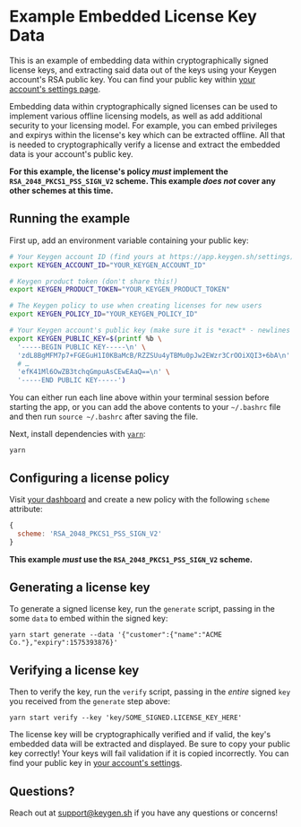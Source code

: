 # Example Embedded License Key Data
This is an example of embedding data within cryptographically signed license
keys, and extracting said data out of the keys using your Keygen account's
RSA public key. You can find your public key within
[your account's settings page](https://app.keygen.sh/settings).

Embedding data within cryptographically signed licenses can be used to implement
various offline licensing models, as well as add additional security to your
licensing model. For example, you can embed privileges and expirys within the license's
key which can be extracted offline. All that is needed to cryptographically verify
a license and extract the embedded data is your account's public key.

**For this example, the license's policy _must_ implement the `RSA_2048_PKCS1_PSS_SIGN_V2`
scheme. This example _does not_ cover any other schemes at this time.**

## Running the example

First up, add an environment variable containing your public key:
```bash
# Your Keygen account ID (find yours at https://app.keygen.sh/settings)
export KEYGEN_ACCOUNT_ID="YOUR_KEYGEN_ACCOUNT_ID"

# Keygen product token (don't share this!)
export KEYGEN_PRODUCT_TOKEN="YOUR_KEYGEN_PRODUCT_TOKEN"

# The Keygen policy to use when creating licenses for new users
export KEYGEN_POLICY_ID="YOUR_KEYGEN_POLICY_ID"

# Your Keygen account's public key (make sure it is *exact* - newlines and all)
export KEYGEN_PUBLIC_KEY=$(printf %b \
  '-----BEGIN PUBLIC KEY-----\n' \
  'zdL8BgMFM7p7+FGEGuH1I0KBaMcB/RZZSUu4yTBMu0pJw2EWzr3CrOOiXQI3+6bA\n' \
  # …
  'efK41Ml6OwZB3tchqGmpuAsCEwEAaQ==\n' \
  '-----END PUBLIC KEY-----')
```

You can either run each line above within your terminal session before
starting the app, or you can add the above contents to your `~/.bashrc`
file and then run `source ~/.bashrc` after saving the file.

Next, install dependencies with [`yarn`](https://yarnpkg.comg):
```
yarn
```

## Configuring a license policy

Visit [your dashboard](https://app.keygen.sh/policies) and create a new
policy with the following `scheme` attribute:

```javascript
{
  scheme: 'RSA_2048_PKCS1_PSS_SIGN_V2'
}
```

**This example _must_ use the `RSA_2048_PKCS1_PSS_SIGN_V2` scheme.**

## Generating a license key

To generate a signed license key, run the `generate` script, passing in the some
`data` to embed within the signed key:

```
yarn start generate --data '{"customer":{"name":"ACME Co."},"expiry":1575393876}'
```

## Verifying a license key

Then to verify the key, run the `verify` script, passing in the _entire_ signed
`key` you received from the `generate` step above:

```
yarn start verify --key 'key/SOME_SIGNED.LICENSE_KEY_HERE'
```

The license key will be cryptographically verified and if valid, the key's embedded
data will be extracted and displayed. Be sure to copy your public key correctly!
Your keys will fail validation if it is copied incorrectly. You can find your
public key in [your account's settings](https://app.keygen.sh/settings).

## Questions?

Reach out at [support@keygen.sh](mailto:support@keygen.sh) if you have any
questions or concerns!
